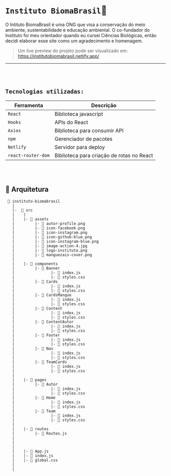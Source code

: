 # `Instituto BiomaBrasil`🦀

O Intituto BiomaBrasil é uma ONG que visa a conservação do meio ambiente, sustentabilidade e educação ambiental. O co-fundador do Instituto foi meu orientador quando eu cursei Ciências Biológicas, então decidi elaborar esse site como um agradecimento e homenagem.



> Um live preview do projeto pode ser visualizado em: https://institutobiomabrasil.netlify.app/
----
<br>
<br>

## `Tecnologias utilizadas:`
| Ferramenta | Descrição |
| --- | --- |
| `React` | Biblioteca javascript |
| `Hooks` | APIs do React |
| `Axios` | Biblioteca para consumir API|
| `npm` | Gerenciador de pacotes|
| `Netlify` | Servidor para deploy|
| `react-router-dom` | Biblioteca para criação de rotas no React|

<br>
<br>

## 📁 Arquitetura 

```
 📁 instituto-biomabrasil
   |
   |-  📁 src
   |    |
   |    |- 📁 assets
   |         |- 📄 autor-profile.png
   |         |- 📄 icon-facebook.png
   |         |- 📄 icon-instagram.png
   |         |- 📄 icon-github-blue.png
   |         |- 📄 icon-instagram-blue.png
   |         |- 📄 image-action-4.jpg
   |         |- 📄 logo-instituto.png
   |         |- 📄 manguezais-cover.png
   |
   |    |- 📁 components
   |         |- 📁 Banner 
   |                |- 📄 index.js
   |                |- 📄 styles.css
   |         |- 📁 Cards
   |                |- 📄 index.js
   |                |- 📄 styles.css
   |         |- 📁 CardsMangue 
   |                |- 📄 index.js
   |                |- 📄 styles.css
   |         |- 📁 Content 
   |                |- 📄 index.js
   |                |- 📄 styles.css
   |         |- 📁 ContentAutor
   |                |- 📄 index.js
   |                |- 📄 styles.css
   |         |- 📁 Footer 
   |                |- 📄 index.js
   |                |- 📄 styles.css
   |         |- 📁 Nav
   |                |- 📄 index.js
   |                |- 📄 styles.css
   |         |- 📁 TeamCards
   |                |- 📄 index.js
   |                |- 📄 styles.css
   |
   |    |- 📁 pages
   |         |- 📁 Autor
   |                |- 📄 index.js
   |                |- 📄 styles.css
   |         |- 📁 Home
   |                |- 📄 index.js
   |                |- 📄 styles.css
   |         |- 📁 Team 
   |                |- 📄 index.js
   |                |- 📄 styles.css
   |
   |    |- 📁 routes
   |         |- 📄 Routes.js 
   |    
   |
   |
   |    |- 📄 App.js
   |    |- 📄 index.js
   |    |- 📄 global.css
   |
   |
   

```

